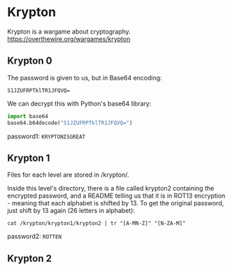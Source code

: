 # Krypton

Krypton is a wargame about cryptography.
https://overthewire.org/wargames/krypton


## Krypton 0

The password is given to us, but in Base64 encoding:

`S1JZUFRPTklTR1JFQVQ=`

We can decrypt this with Python's base64 library:

```python
import base64
base64.b64decode("S1JZUFRPTklTR1JFQVQ=")
```

password1: `KRYPTONISGREAT`


## Krypton 1

Files for each level are stored in /krypton/.

Inside this level's directory, there is a file called krypton2 containing
the encrypted password, and a README telling us that it is in ROT13
encryption - meaning that each alphabet is shifted by 13. To get the
original password, just shift by 13 again (26 letters in alphabet):

`cat /krypton/krypton1/krypton2 | tr "[A-MN-Z]" "[N-ZA-M]"`

password2: `ROTTEN`


## Krypton 2



